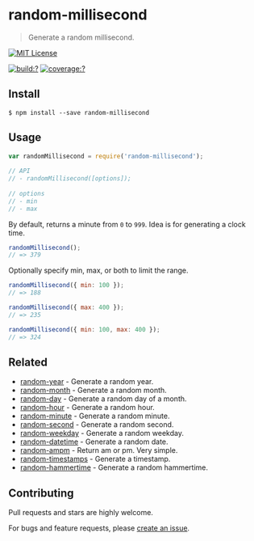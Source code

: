 # random-millisecond

> Generate a random millisecond.

[![MIT License](https://img.shields.io/badge/license-MIT_License-green.svg?style=flat-square)](https://github.com/mock-end/random-millisecond/blob/master/LICENSE)

[![build:?](https://img.shields.io/travis/mock-end/random-millisecond/master.svg?style=flat-square)](https://travis-ci.org/mock-end/random-millisecond)
[![coverage:?](https://img.shields.io/coveralls/mock-end/random-millisecond/master.svg?style=flat-square)](https://coveralls.io/github/mock-end/random-millisecond)


## Install

```
$ npm install --save random-millisecond 
```

## Usage

```js
var randomMillisecond = require('random-millisecond');
  
// API
// - randomMillisecond([options]);
  
// options
// - min
// - max
```

By default, returns a minute from `0` to `999`. Idea is for generating a clock time.
  
```js
randomMillisecond();
// => 379
```

Optionally specify min, max, or both to limit the range.

```js
randomMillisecond({ min: 100 });
// => 188

randomMillisecond({ max: 400 });
// => 235

randomMillisecond({ min: 100, max: 400 });
// => 324
```

## Related

- [random-year](https://github.com/mock-end/random-year) - Generate a random year.
- [random-month](https://github.com/mock-end/random-month) - Generate a random month.
- [random-day](https://github.com/mock-end/random-day) - Generate a random day of a month.
- [random-hour](https://github.com/mock-end/random-hour) - Generate a random hour.
- [random-minute](https://github.com/mock-end/random-minute) - Generate a random minute.
- [random-second](https://github.com/mock-end/random-second) - Generate a random second.
- [random-weekday](https://github.com/mock-end/random-weekday) - Generate a random weekday.
- [random-datetime](https://github.com/mock-end/random-datetime) - Generate a random date. 
- [random-ampm](https://github.com/mock-end/random-ampm) - Return am or pm. Very simple.
- [random-timestamps](https://github.com/mock-end/random-timestamps) - Generate a timestamp. 
- [random-hammertime](https://github.com/mock-end/random-hammertime) - Generate a random hammertime. 

## Contributing

Pull requests and stars are highly welcome.

For bugs and feature requests, please [create an issue](https://github.com/mock-end/random-millisecond/issues/new).
